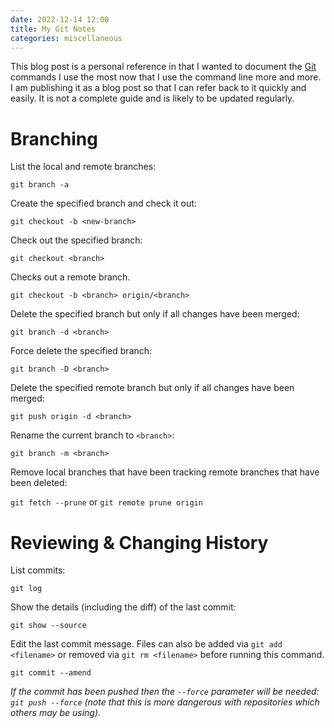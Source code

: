 ```yaml
---
date: 2022-12-14 12:00
title: My Git Notes
categories: miscellaneous
---
```


This blog post is a personal reference in that I wanted to document the [Git](https://git-scm.com/) commands I use the most now that I use the command line more and more. I am publishing it as a blog post so that I can refer back to it quickly and easily. It is not a complete guide and is likely to be updated regularly.

# Branching

List the local and remote branches:

`git branch -a`

Create the specified branch and check it out:

`git checkout -b <new-branch>`

Check out the specified branch:

`git checkout <branch>`

Checks out a remote branch.

`git checkout -b <branch> origin/<branch>`

Delete the specified branch but only if all changes have been merged:

`git branch -d <branch>`

Force delete the specified branch:

`git branch -D <branch>`

Delete the specified remote branch but only if all changes have been merged:

`git push origin -d <branch>`

Rename the current branch to `<branch>`:

`git branch -m <branch>`

Remove local branches that have been tracking remote branches that have been deleted:

`git fetch --prune` or `git remote prune origin`

# Reviewing & Changing History

List commits:

`git log`

Show the details (including the diff) of the last commit:

`git show --source`

Edit the last commit message. Files can also be added via `git add <filename>` or removed via `git rm <filename>` before running this command.

`git commit --amend`

_If the commit has been pushed then the `--force` parameter will be needed: `git push --force` (note that this is more dangerous with repositories which others may be using)._
